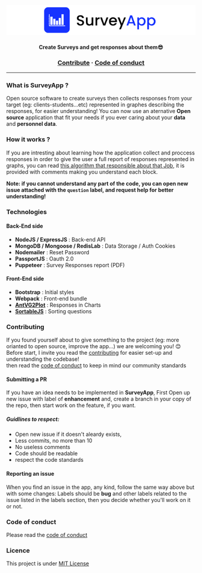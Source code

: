 <p align="center">
  <!-- <img src="https://github.com/mouadTaoussi/survey-app/blob/master/Public/src/assets/logoLightBg.svg"/> -->
  <img src="https://github.com/mouadTaoussi/survey-app/blob/master/Public/src/assets/logoShowCase.jpg"/>
</p>

<h4 align="center">
	<strong>Create Surveys and get responses about them😎</strong>
</h4>

<h3 align="center">
  <a href="https://github.com/mouadTaoussi/survey-app/blob/master/CONTRIBUTING.md">Contribute</a>
  <span> · </span>
  <a href="https://github.com/mouadTaoussi/survey-app/blob/master/CODE_OF_CONDUCT.md">Code of conduct</a>
</h3>

---

### What is SurveyApp ?
Open source software to create surveys then collects responses from your target (eg: clients-students...etc) represented in graphes describing the responses, for easier understanding!
You can now use an aternative **Open source** application that fit your needs if you ever caring about your **data** and **personnel data**.

### How it works ?
If you are intresting about learning how the application collect and proccess responses in order to give the user a full report of responses represented in graphs, you can read [this algorithm that responsible about that Job](https://github.com/mouadTaoussi/survey-app/blob/master/Controllers/Questions.js#L136-L226), it is provided with comments making you understand each block.

**Note: if you cannot understand any part of the code, you can open new issue attached with the ``question`` label, and request help for better understanding!**

### Technologies
#### Back-End side
- **NodeJS / ExpressJS** : Back-end API
- **MongoDB / Mongoose / RedisLab** : Data Storage / Auth Cookies
- **Nodemailer** : Reset Password
- **PassportJS** : Oauth 2.0
- **Puppeteer** : Survey Responses report (PDF)
#### Front-End side
- **Bootstrap** : Initial styles
- **Webpack** : Front-end bundle
- **[AntVG2Plot](https://g2plot.antv.vision/)** : Responses in Charts
- **[SortableJS](https://sortablejs.github.io/Sortable/)** : Sorting questions

### Contributing
If you found yourself about to give something to the project (eg: more orianted to open source, improve the app...) we are welcoming you! 😊<br />
Before start, I invite you read the [contributing](https://github.com/mouadTaoussi/survey-app/blob/master/CONTRIBUTING.md) for easier set-up and understanding the codebase!<br />
then read the [code of conduct](https://github.com/mouadTaoussi/survey-app/blob/master/CODE_OF_CONDUCT.md) to keep in mind our community standards
#### Submitting a PR
If you have an idea needs to be implemented in **SurveyApp**, First Open up new issue with label of **enhancement** and, create a branch in your copy of the repo, then start work on the feature, if you want.

##### Guidlines to respect:
- Open new issue if it doesn't aleardy exists,
- Less commits, no more than 10
- No useless comments
- Code should be readable
- respect the code standards
<!-- - If any similar PR already exists, mention it, -->

#### Reporting an issue
When you find an issue in the app, any kind, follow the same way above but with some changes:
Labels should be **bug** and other labels related to the issue listed in the labels section, then you decide whether you'll work on it or not.

### Code of conduct 
Please read the [code of conduct](https://github.com/mouadTaoussi/survey-app/blob/main/CODE_OF_CONDUCT.md)

### Licence
This project is under [MIT License](https://github.com/mouadTaoussi/survey-app/blob/master/LICENSE)
